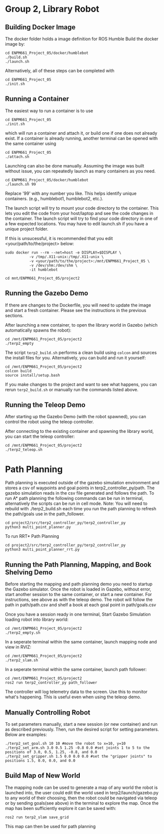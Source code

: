 # Group 2, Library Robot

## Building Docker Image
The docker folder holds a image definition for ROS Humble
Build the docker image by:

    cd ENPM661_Project_05/docker/humblebot
    ./build.sh
    ./launch.sh
    
Alternatively, all of these steps can be completed with
    
    cd ENPM661_Project_05
    ./init.sh

## Running a Container
The easiest way to run a container is to use

    cd ENPM661_Project_05
    ./init.sh

which will run a container and attach it, or build one if one does not already exist. If a container is already running, another terminal can be opened with the same container using

    cd ENPM661_Project_05
    ./attach.sh

Launching can also be done manually. Assuming the image was built without issue, you can repeatedly launch as many containers as you need.

    cd ENPM661_Project_05/docker/humblebot
    ./launch.sh 99

Replace '99' with any number you like.  This helps identify unique containers.  (e.g., humblebot1, humblebot2, etc.).

The launch script will try to mount your code directory to the container.  This lets you edit the code from your host/laptop and see the code changes in the container. The launch script will try to find your code directory in one of a few expected locations.  You may have to edit launch.sh if you have a unique project folder.

If this is unsucessful, it is recommended that you edit <your/path/to/the/project> below:

    sudo docker run --rm --net=host -e DISPLAY=$DISPLAY \
               -v /tmp/.X11-unix:/tmp/.X11-unix \
               -v <your/path/to/the/project>:/mnt/ENPM661_Project_05 \
               -v /dev/shm:/dev/shm \
               -it humblebot
               
    cd mnt/ENPM661_Project_05/project2

## Running the Gazebo Demo
If there are changes to the Dockerfile, you will need to update the image and start a fresh container.  Please see the instructions in the previous sections.

After launching a new container, to open the library world in Gazebo (which automatically spawns the robot):

    cd /mnt/ENPM661_Project_05/project2
    ./terp2_empty

The script `terp2_build.sh` performs a clean build using `colcon` and sources the install files for you.  Alternatively, you can build and run it yourself:

    cd /mnt/ENPM661_Project_05/project2
    colcon build
    source install/setup.bash

If you make changes to the project and want to see what happens, you can rerun `terp2_build.sh` or manually run the commands listed above.  

## Running the Teleop Demo
After starting up the Gazebo Demo (with the robot spawned), you can control the robot using the teleop controller.

After connecting to the existing container and spawning the library world, you can start the teleop controller:

    cd /mnt/ENPM661_Project_05/project2
    ./terp2_teleop.sh

# Path Planning
Path planning is executed outside of the gazebo simulation environment and stores a csv of waypoints and goal points in terp2_controller_py/path. The gazebo simulation reads in the csv file generated and follows the path. To run A* path planning the following commands can be run in terminal, alternatively the scripts can be run in cell mode. Note: You will need to rebuild with ./terp2_build.sh each time you run the path planning to refresh the path/goals use in the path_follower.

    cd project2/src/terp2_controller_py/terp2_controller_py
    python3 multi_point_planner.py

To run RRT* Path Planning

    cd project2/src/terp2_controller_py/terp2_controller_py
    python3 multi_point_planner_rrt.py


## Running the Path Planning, Mapping, and Book Shelving Demo
Before starting the mapping and path planning demo you  need to startup the Gazebo simulator.  Once the robot is loaded in Gazebo, without error, start another session to the same container, or start a new container.  For instructions, see above as with the teleop demo. The robot will follow the path in path/path.csv and shelf a book at each goal point in path/goals.csv

Once you have a session ready in one terminal, Start Gazebo Simulation loading robot into library world:

    cd /mnt/ENPM661_Project_05/project2
    ./terp2_empty.sh 

In a seperate terminal within the same container, launch mapping node and view in RVIZ:

    cd /mnt/ENPM661_Project_05/project2
    ./terp2_slam.sh

In a seperate terminal within the same container, launch path follower:

    cd /mnt/ENPM661_Project_05/project2
    ros2 run terp2_controller_py path_follower

The controller will log telemetry data to the screen.  Use this to monitor what's happening.  This is useful even when using the teleop demo.

## Manually Controlling Robot
To set parameters manually, start a new session (or new container) and run as described previously. Then, run the desired script for setting parameters. Below are examples:

    ./terp2_set_goal.sh 10 10 #move the robot to x=10, y=10
    ./terp2_set_arm.sh 3.0 0.5 1.25 -0.8 0.0 #set joints 1 to 5 to the positions of 3.0, 0.5, 1.25, -0.8, and 0.0
    ./terp2_set_gripper.sh 1.5 0.0 0.0 0.0 #set the "gripper joints" to positions 1.5, 0.0, 0.0, and 0.0
    

## Build Map of New World 
The mapping node can be used to generate a map of any world the robot is launched into, the user could edit the world used in terp2/launch/gazebo.py to any world of their choosing, then the robot could be navigated via teleop or by sending goals(see above) in the terminal to explore the map. Once the map has been sufficiently explore it can be saved with:

    ros2 run terp2_slam save_grid
   
This map can then be used for path planning

